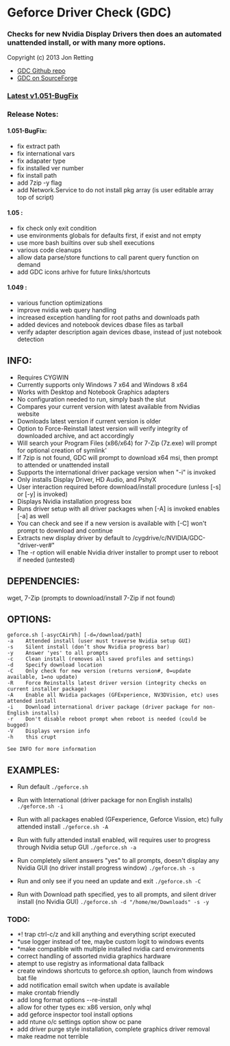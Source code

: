 Geforce Driver Check (GDC)
==========================
### Checks for new Nvidia Display Drivers then does an automated unattended install, or with many more options.
Copyright (c) 2013 Jon Retting

- [GDC Github repo](https://github.com/jonretting/geforce-driver-check)
- [GDC on SourceForge](https://sourceforge.net/projects/geforce-driver-check/)

### [Latest v1.051-BugFix](https://sourceforge.net/projects/geforce-driver-check/files/latest/download)

### Release Notes:

#### 1.051-BugFix:
- fix extract path
- fix international vars
- fix adapater type
- fix installed ver number
- fix install path
- add 7zip -y flag
- add Network.Service to do not install pkg array (is user editable array top of script)

#### 1.05 :
- fix check only exit condition
- use environments globals for defaults first, if exist and not empty
- use more bash builtins over sub shell executions
- various code cleanups
- allow data parse/store functions to call parent query function on demand
- add GDC icons arhive for future links/shortcuts

#### 1.049 :
- various function optimizations
- improve nvidia web query handling
- increased exception handling for root paths and downloads path
- added devices and notebook devices dbase files as tarball
- verify adapter description again devices dbase, instead of just notebook detection

INFO:
-----
- Requires CYGWIN
- Currently supports only Windows 7 x64 and Windows 8 x64
- Works with Desktop and Notebook Graphics adapters
- No configuration needed to run, simply bash the slut
- Compares your current version with latest available from Nvidias website
- Downloads latest version if current version is older
- Option to Force-Reinstall latest version will verify integrity of downloaded archive, and act accordingly
- Will search your Program Files (x86/x64) for 7-Zip (7z.exe) will prompt for optional creation of symlink'
- If 7zip is not found, GDC will prompt to download x64 msi, then prompt to attended or unattended install
- Supports the international driver package version when "-i" is invoked
- Only installs Display Driver, HD Audio, and PshyX
- User interaction required before download/install procedure (unless [-s] or [-y] is invoked)
- Displays Nvidia installation progress box
- Runs driver setup with all driver packages when [-A] is invoked enables [-a] as well
- You can check and see if a new version is available with [-C] won't prompt to download and continue
- Extracts new display driver by default to /cygdrive/c/NVIDIA/GDC-"driver-ver#"
- The -r option will enable Nvidia driver installer to prompt user to reboot if needed (untested)

DEPENDENCIES:
-------------
wget, 7-Zip (prompts to download/install 7-Zip if not found)

OPTIONS:
--------
	geforce.sh [-asycCAirVh] [-d=/download/path]
	-a    Attended install (user must traverse Nvidia setup GUI)
	-s    Silent install (don’t show Nvidia progress bar)
	-y    Answer 'yes' to all prompts
	-c    Clean install (removes all saved profiles and settings)
	-d    Specify download location
	-C    Only check for new version (returns version#, 0=update available, 1=no update)
    -R    Force Reinstalls latest driver version (integrity checks on current installer package)
	-A    Enable all Nvidia packages (GFExperience, NV3DVision, etc) uses attended install
	-i    Download international driver package (driver package for non-English installs)
	-r    Don't disable reboot prompt when reboot is needed (could be bugged)
	-V    Displays version info
	-h    this crupt

	See INFO for more information

EXAMPLES:
---------
- Run default
	`./geforce.sh`

- Run with International (driver package for non English installs)
	`./geforce.sh -i`

- Run with all packages enabled (GFexperience, Geforce Vission, etc) fully attended install
	`./geforce.sh -A`

- Run with fully attended install enabled, will requires user to progress through Nvidia setup GUI
	`./geforce.sh -a`

- Run completely silent answers "yes" to all prompts, doesn't display any Nvidia GUI (no driver install progress window)
	`./geforce.sh -s`

- Run and only see if you need an update and exit
	`./geforce.sh -C`

- Run with Download path specified, yes to all prompts, and silent driver install (no Nvidia GUI)
	`./geforce.sh -d "/home/me/Downloads" -s -y`

### TODO:
- *! trap ctrl-c/z and kill anything and everything script executed
- *use logger instead of tee, maybe custom logit to windows events
- *make compatible with multiple installed nvidia card environments
- correct handling of assorted nvidia graphics hardware
- atempt to use registry as informational data fallback
- create windows shortcuts to geforce.sh option, launch from windows bat file
- add notification email switch when update is available
- make crontab friendly
- add long format options --re-install
- allow for other types ex: x86 version, only whql
- add geforce inspector tool install options
- add ntune o/c settings option show oc pane
- add driver purge style installation, complete graphics driver removal
- make readme not terrible
